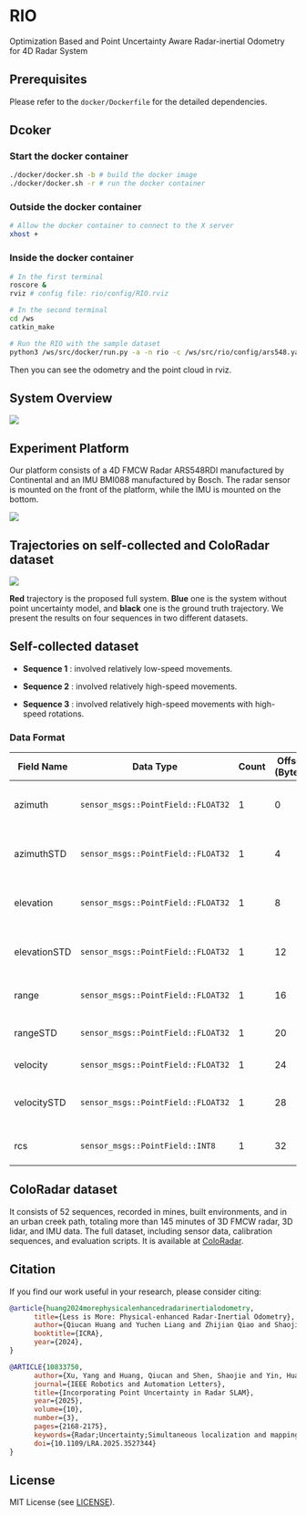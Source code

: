 # RIO

Optimization Based and Point Uncertainty Aware Radar-inertial Odometry for 4D Radar System

## Prerequisites

Please refer to the `docker/Dockerfile` for the detailed dependencies.

## Dcoker

### Start the docker container

```bash
./docker/docker.sh -b # build the docker image
./docker/docker.sh -r # run the docker container
```

### Outside the docker container

```bash
# Allow the docker container to connect to the X server
xhost +
```

### Inside the docker container

```bash
# In the first terminal
roscore &
rviz # config file: rio/config/RIO.rviz

# In the second terminal
cd /ws
catkin_make

# Run the RIO with the sample dataset
python3 /ws/src/docker/run.py -a -n rio -c /ws/src/rio/config/ars548.yaml -d /ws/src/dataset/exp/Sequence_1.bag -r 1 -p 1
```

Then you can see the odometry and the point cloud in rviz.

## System Overview

![](https://wpcos-1300629776.cos.ap-chengdu.myqcloud.com/wpcos-1300629776/Galleryrio-factor.jpg)

## Experiment Platform

Our platform consists of a 4D FMCW Radar ARS548RDI manufactured by Continental and an IMU BMI088 manufactured by Bosch. The radar sensor is mounted on the front of the platform, while the IMU is mounted on the bottom.

![](https://wpcos-1300629776.cos.ap-chengdu.myqcloud.com/wpcos-1300629776/Galleryplatform.png)

## Trajectories on self-collected and ColoRadar dataset

![](https://wpcos-1300629776.cos.ap-chengdu.myqcloud.com/wpcos-1300629776/Galleryablation_pic.png)

**Red** trajectory is the proposed full system. **Blue** one is the system without point uncertainty model, and **black** one is the ground truth trajectory. We present the results on four sequences in two different datasets.

## Self-collected dataset

- **Sequence 1** : involved relatively low-speed movements.

- **Sequence 2** : involved relatively high-speed movements.

- **Sequence 3** : involved relatively high-speed movements with high-speed rotations.

### Data Format


| Field Name   | Data Type                        | Count | Offset (Bytes) | Remarks                        |
|--------------|----------------------------------|-------|----------------|--------------------------------|
| azimuth      | `sensor_msgs::PointField::FLOAT32` | 1     | 0              | Angle in the horizontal plane  |
| azimuthSTD   | `sensor_msgs::PointField::FLOAT32` | 1     | 4              | Standard deviation of azimuth  |
| elevation    | `sensor_msgs::PointField::FLOAT32` | 1     | 8              | Angle in the vertical plane    |
| elevationSTD | `sensor_msgs::PointField::FLOAT32` | 1     | 12             | Standard deviation of elevation|
| range        | `sensor_msgs::PointField::FLOAT32` | 1     | 16             | Distance to the target         |
| rangeSTD     | `sensor_msgs::PointField::FLOAT32` | 1     | 20             | Standard deviation of range    |
| velocity     | `sensor_msgs::PointField::FLOAT32` | 1     | 24             | Speed of the target            |
| velocitySTD  | `sensor_msgs::PointField::FLOAT32` | 1     | 28             | Standard deviation of velocity |
| rcs          | `sensor_msgs::PointField::INT8`    | 1     | 32             | Radar cross-section            |


## ColoRadar dataset

It consists of 52 sequences, recorded in mines, built environments, and in an urban creek path, totaling more than 145 minutes of 3D FMCW radar, 3D lidar, and IMU data. The full dataset, including sensor data, calibration sequences, and evaluation scripts. It is available at [ColoRadar](https://arpg.github.io/coloradar/).

## Citation

If you find our work useful in your research, please consider citing:

```bibtex
@article{huang2024morephysicalenhancedradarinertialodometry,
      title={Less is More: Physical-enhanced Radar-Inertial Odometry},
      author={Qiucan Huang and Yuchen Liang and Zhijian Qiao and Shaojie Shen and Huan Yin},
      booktitle={ICRA},
      year={2024},
}
```

```bibtex
@ARTICLE{10833750,
      author={Xu, Yang and Huang, Qiucan and Shen, Shaojie and Yin, Huan},
      journal={IEEE Robotics and Automation Letters}, 
      title={Incorporating Point Uncertainty in Radar SLAM}, 
      year={2025},
      volume={10},
      number={3},
      pages={2168-2175},
      keywords={Radar;Uncertainty;Simultaneous localization and mapping;Radar measurements;Noise;Doppler radar;Doppler effect;Sensors;Velocity measurement;Robots;SLAM;Sensor fusion;Range Sensing},
      doi={10.1109/LRA.2025.3527344}
}
```

## License

MIT License (see [LICENSE](LICENSE)).
